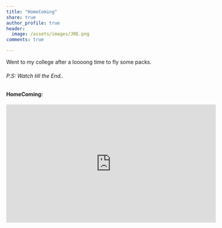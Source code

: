 ```yaml
---
title: "HomeComing"
share: true
author_profile: true
header:
  image: /assets/images/JRE.png
comments: true  

---
```


Went to my college after a loooong time to fly some packs.

###### P.S: Watch till the End..

#### HomeComing:
<iframe width="560" height="315" src="https://www.youtube.com/embed/Yfc-W35YoJw" frameborder="0" allowfullscreen></iframe>
